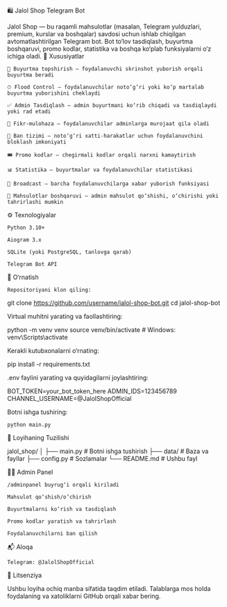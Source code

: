 🛍️ Jalol Shop Telegram Bot

Jalol Shop — bu raqamli mahsulotlar (masalan, Telegram yulduzlari, premium, kurslar va boshqalar) savdosi uchun ishlab chiqilgan avtomatlashtirilgan Telegram bot. Bot to‘lov tasdiqlash, buyurtma boshqaruvi, promo kodlar, statistika va boshqa ko‘plab funksiyalarni o‘z ichiga oladi.
📌 Xususiyatlar

    📸 Buyurtma topshirish — foydalanuvchi skrinshot yuborish orqali buyurtma beradi

    ⏱ Flood Control — foydalanuvchilar noto‘g‘ri yoki ko‘p martalab buyurtma yuborishini cheklaydi

    ✅ Admin Tasdiqlash — admin buyurtmani ko‘rib chiqadi va tasdiqlaydi yoki rad etadi

    💬 Fikr-mulohaza — foydalanuvchilar adminlarga murojaat qila oladi

    🔐 Ban tizimi — noto‘g‘ri xatti-harakatlar uchun foydalanuvchini bloklash imkoniyati

    🎟 Promo kodlar — chegirmali kodlar orqali narxni kamaytirish

    📊 Statistika — buyurtmalar va foydalanuvchilar statistikasi

    📢 Broadcast — barcha foydalanuvchilarga xabar yuborish funksiyasi

    🛒 Mahsulotlar boshqaruvi — admin mahsulot qo‘shishi, o‘chirishi yoki tahrirlashi mumkin

⚙️ Texnologiyalar

    Python 3.10+

    Aiogram 3.x

    SQLite (yoki PostgreSQL, tanlovga qarab)

    Telegram Bot API

🧾 O‘rnatish

    Repositoriyani klon qiling:

git clone https://github.com/username/jalol-shop-bot.git
cd jalol-shop-bot

Virtual muhitni yarating va faollashtiring:

python -m venv venv
source venv/bin/activate  # Windows: venv\Scripts\activate

Kerakli kutubxonalarni o‘rnating:

pip install -r requirements.txt

.env faylini yarating va quyidagilarni joylashtiring:

BOT_TOKEN=your_bot_token_here
ADMIN_IDS=123456789
CHANNEL_USERNAME=@JalolShopOfficial

Botni ishga tushiring:

    python main.py

📂 Loyihaning Tuzilishi

jalol_shop/
│
├── main.py               # Botni ishga tushirish
├── data/                 # Baza va fayllar
├── config.py             # Sozlamalar
└── README.md             # Ushbu fayl

🧑‍💻 Admin Panel

    /adminpanel buyrug‘i orqali kiriladi

    Mahsulot qo‘shish/o‘chirish

    Buyurtmalarni ko‘rish va tasdiqlash

    Promo kodlar yaratish va tahrirlash

    Foydalanuvchilarni ban qilish

📬 Aloqa

    Telegram: @JalolShopOfficial

📝 Litsenziya

Ushbu loyiha ochiq manba sifatida taqdim etiladi. Talablarga mos holda foydalaning va xatoliklarni GitHub orqali xabar bering.
